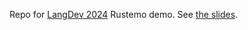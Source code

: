 Repo for [LangDev 2024](https://langdevcon.org/) Rustemo demo. See [the
slides](https://www.igordejanovic.net/talks/2024-LangDev-rustemo/index.html).

